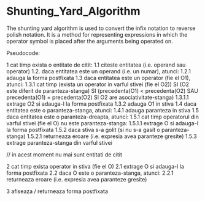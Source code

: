 # Shunting_Yard_Algorithm
The shunting yard algorithm is used to convert the infix notation to reverse polish notation. It is a method for representing expressions in which the operator symbol is placed after the arguments being operated on.

Pseudocode:

1 cat timp exista o entitate de citit:
    1.1 citeste entitatea (i.e. operand sau operator)
    1.2. daca entitatea este un operand (i.e. un numar), atunci:
        1.2.1 adauga la forma postfixata
    1.3 daca entitatea este un operator (fie el O1), atunci:
        1.3.1 cat timp (exista un operator in varful stivei (fie el O2)) SI
                      (O2 este diferit de paranteza-stanga) SI
                      (precedenta(O1) < precedenta(O2) SAU 
                       precedenta(O1) = precedenta(O2) SI O2 are asociativitate-stanga)
            1.3.1.1 extrage O2 si adauga-l la forma postfixata
        1.3.2 adauga O1 in stiva
    1.4 daca entitatea este o paranteza-stanga, atunci:
        1.4.1 adauga paranteza in stiva
    1.5 daca entitatea este o paranteza-dreapta, atunci:
        1.5.1 cat timp operatorul din varful stivei (fie el O) nu este paranteza-stanga:
            1.5.1.1 extrage O si adauga-l la forma postfixata
        1.5.2 daca stiva s-a golit (si nu s-a gasit o paranteza-stanga)
            1.5.2.1 returneaza eroare (i.e. expresia avea paranteze gresite)
        1.5.3 extrage paranteza-stanga din varful stivei
 
// in acest moment nu mai sunt entitati de citit
 
2 cat timp exista operator in stiva (fie el O)
    2.1 extrage O si adauga-l la forma postfixata
    2.2 daca O este o paranteza-stanga, atunci:
        2.2.1 returneaza eroare (i.e. expresia avea paranteze gresite)
 
3 afiseaza / returneaza forma postfixata
